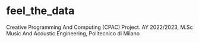 # feel_the_data
Creative Programming And Computing (CPAC) Project. AY 2022/2023, M.Sc Music And Acoustic Engineering, Politecnico di Milano
